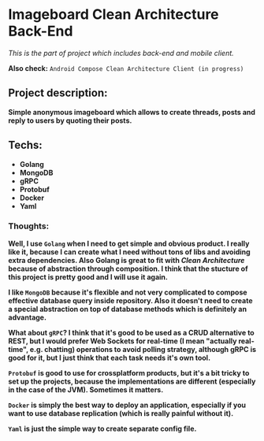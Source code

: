 # Imageboard Clean Architecture Back-End

*This is the part of project which includes back-end and mobile client.* 

**Also check:**
`Android Compose Clean Architecture Client (in progress)`

## Project description:
  **Simple anonymous imageboard which allows to create threads, posts and reply to users by quoting their posts.**

## Techs:
- **Golang**
- **MongoDB**
- **gRPC**
- **Protobuf**
- **Docker**
- **Yaml**

### Thoughts:
**Well, I use `Golang` when I need to get simple and obvious product. I really like it, because I can create what I need without tons of libs and avoiding extra dependencies. Also Golang is great to fit with *Clean Architecture* because of abstraction through composition. I think that the stucture of this project is pretty good and I will use it again.**

**I like `MongoDB` because it's flexible and not very complicated to compose effective database query inside repository. Also it doesn't need to create a special abstraction on top of database methods which is definitely an advantage.**

**What about `gRPC`? I think that it's good to be used as a CRUD alternative to REST, but I would prefer Web Sockets for real-time (I mean "actually real-time", e.g. chatting) operations to avoid polling strategy, although gRPC is good for it, but I just think that each task needs it's own tool.**

**`Protobuf` is good to use for crossplatform products, but it's a bit tricky to set up the projects, because the implementations are different (especially in the case of the JVM). Sometimes it matters.**

**`Docker` is simply the best way to deploy an application, especially if you want to use database replication (which is really painful without it).**

**`Yaml` is just the simple way to create separate config file.**
